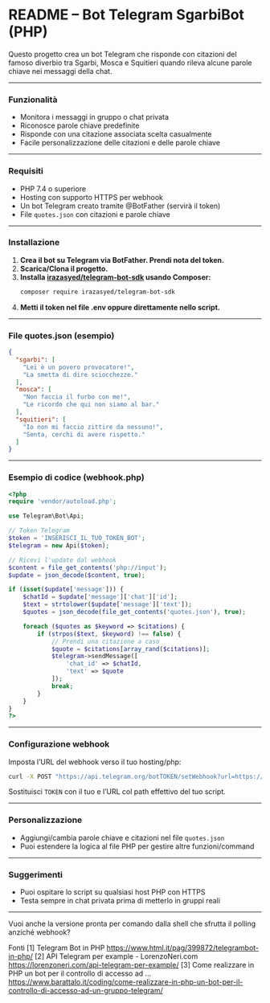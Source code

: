 # README – Bot Telegram SgarbiBot (PHP)

Questo progetto crea un bot Telegram che risponde con citazioni del famoso diverbio tra Sgarbi, Mosca e Squitieri quando rileva alcune parole chiave nei messaggi della chat.

***

### Funzionalità
- Monitora i messaggi in gruppo o chat privata
- Riconosce parole chiave predefinite
- Risponde con una citazione associata scelta casualmente
- Facile personalizzazione delle citazioni e delle parole chiave

***

### Requisiti
- PHP 7.4 o superiore
- Hosting con supporto HTTPS per webhook
- Un bot Telegram creato tramite @BotFather (servirà il token)
- File `quotes.json` con citazioni e parole chiave

***

### Installazione
1. **Crea il bot su Telegram via BotFather. Prendi nota del token.**  
2. **Scarica/Clona il progetto.**
3. **Installa [irazasyed/telegram-bot-sdk](https://github.com/irazasyed/telegram-bot-sdk) usando Composer:**  
   ```bash
   composer require irazasyed/telegram-bot-sdk
   ```
4. **Metti il token nel file .env oppure direttamente nello script.**

***

### File quotes.json (esempio)
```json
{
  "sgarbi": [
    "Lei è un povero provocatore!",
    "La smetta di dire sciocchezze."
  ],
  "mosca": [
    "Non faccia il furbo con me!",
    "Le ricordo che qui non siamo al bar."
  ],
  "squitieri": [
    "Io non mi faccio zittire da nessuno!",
    "Senta, cerchi di avere rispetto."
  ]
}
```

***

### Esempio di codice (webhook.php)

```php
<?php
require 'vendor/autoload.php';

use Telegram\Bot\Api;

// Token Telegram
$token = 'INSERISCI_IL_TUO_TOKEN_BOT';
$telegram = new Api($token);

// Ricevi l'update dal webhook
$content = file_get_contents('php://input');
$update = json_decode($content, true);

if (isset($update['message'])) {
    $chatId = $update['message']['chat']['id'];
    $text = strtolower($update['message']['text']);
    $quotes = json_decode(file_get_contents('quotes.json'), true);

    foreach ($quotes as $keyword => $citations) {
        if (strpos($text, $keyword) !== false) {
            // Prendi una citazione a caso
            $quote = $citations[array_rand($citations)];
            $telegram->sendMessage([
                'chat_id' => $chatId,
                'text' => $quote
            ]);
            break;
        }
    }
}
?>
```

***

### Configurazione webhook

Imposta l’URL del webhook verso il tuo hosting/php:
```bash
curl -X POST "https://api.telegram.org/botTOKEN/setWebhook?url=https://TUOSITO.IT/webhook.php"
```
Sostituisci `TOKEN` con il tuo e l’URL col path effettivo del tuo script.

***

### Personalizzazione

- Aggiungi/cambia parole chiave e citazioni nel file `quotes.json`
- Puoi estendere la logica al file PHP per gestire altre funzioni/command

***

### Suggerimenti
- Puoi ospitare lo script su qualsiasi host PHP con HTTPS
- Testa sempre in chat privata prima di metterlo in gruppi reali

***

Vuoi anche la versione pronta per comando dalla shell che sfrutta il polling anziché webhook?

Fonti
[1] Telegram Bot in PHP https://www.html.it/pag/399872/telegrambot-in-php/
[2] API Telegram per example - LorenzoNeri.com https://lorenzoneri.com/api-telegram-per-example/
[3] Come realizzare in PHP un bot per il controllo di accesso ad ... https://www.barattalo.it/coding/come-realizzare-in-php-un-bot-per-il-controllo-di-accesso-ad-un-gruppo-telegram/
